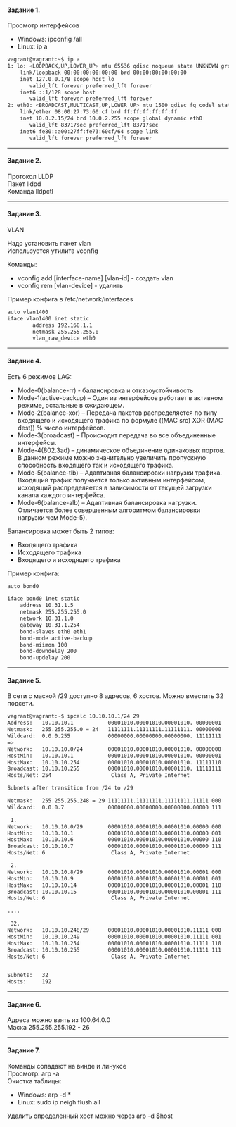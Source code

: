 <h4> Задание 1. </h4>

Просмотр интерфейсов
<ul>
<li>Windows: ipconfig /all</li>
<li>Linux: ip a</li>
</ul>

```bash
vagrant@vagrant:~$ ip a
1: lo: <LOOPBACK,UP,LOWER_UP> mtu 65536 qdisc noqueue state UNKNOWN group default qlen 1000
    link/loopback 00:00:00:00:00:00 brd 00:00:00:00:00:00
    inet 127.0.0.1/8 scope host lo
       valid_lft forever preferred_lft forever
    inet6 ::1/128 scope host 
       valid_lft forever preferred_lft forever
2: eth0: <BROADCAST,MULTICAST,UP,LOWER_UP> mtu 1500 qdisc fq_codel state UP group default qlen 1000
    link/ether 08:00:27:73:60:cf brd ff:ff:ff:ff:ff:ff
    inet 10.0.2.15/24 brd 10.0.2.255 scope global dynamic eth0
       valid_lft 83717sec preferred_lft 83717sec
    inet6 fe80::a00:27ff:fe73:60cf/64 scope link 
       valid_lft forever preferred_lft forever
```
<hr> 
<h4> Задание 2. </h4>
Протокол LLDP <br>
Пакет lldpd <br>
Команда lldpctl <br>

<hr> 
<h4> Задание 3. </h4>

VLAN

Надо установить пакет vlan <br>
Используется утилита vconfig<br>

Команды:
<ul>
<li>vconfig add [interface-name] [vlan-id] - создать vlan</li>
<li>vconfig rem [vlan-device] - удалить </li>
</ul>

Пример конфига в /etc/network/interfaces

```bash
auto vlan1400
iface vlan1400 inet static
        address 192.168.1.1
        netmask 255.255.255.0
        vlan_raw_device eth0
```
<hr> 
<h4> Задание 4. </h4>

Есть 6 режимов LAG: 
<ul>
<li>Mode-0(balance-rr) - балансировка и отказоустойчивость</li>
<li>Mode-1(active-backup) – Один из интерфейсов работает в активном режиме, остальные в ожидающем. </li>
<li>Mode-2(balance-xor) – Передача пакетов распределяется по типу входящего и исходящего трафика по формуле ((MAC src) XOR (MAC dest)) % число интерфейсов.</li>
<li>Mode-3(broadcast) – Происходит передача во все объединенные интерфейсы.</li>
<li>Mode-4(802.3ad) – динамическое объединение одинаковых портов. В данном режиме можно значительно увеличить пропускную способность входящего так и исходящего трафика.</li>
<li>Mode-5(balance-tlb) – Адаптивная балансировки нагрузки трафика. Входящий трафик получается только активным интерфейсом, исходящий распределяется в зависимости от текущей загрузки канала каждого интерфейса.</li>
<li>Mode-6(balance-alb) – Адаптивная балансировка нагрузки. Отличается более совершенным алгоритмом балансировки нагрузки чем Mode-5). </li>
</ul>

Балансировка может быть 2 типов:
<ul>
<li>Входящего трафика</li>
<li>Исходящего трафика</li>
<li>Входящего и исходящего трафика</li>
</ul>


Пример конфига:
```bash
auto bond0

iface bond0 inet static
    address 10.31.1.5
    netmask 255.255.255.0
    network 10.31.1.0
    gateway 10.31.1.254
    bond-slaves eth0 eth1
    bond-mode active-backup
    bond-miimon 100
    bond-downdelay 200
    bond-updelay 200
```
<hr> 
<h4> Задание 5. </h4>

В сети с маской /29 доступно 8 адресов, 6 хостов. 
Можно вместить 32 подсети. 

```bash
vagrant@vagrant:~$ ipcalc 10.10.10.1/24 29
Address:   10.10.10.1           00001010.00001010.00001010. 00000001
Netmask:   255.255.255.0 = 24   11111111.11111111.11111111. 00000000
Wildcard:  0.0.0.255            00000000.00000000.00000000. 11111111
=>
Network:   10.10.10.0/24        00001010.00001010.00001010. 00000000
HostMin:   10.10.10.1           00001010.00001010.00001010. 00000001
HostMax:   10.10.10.254         00001010.00001010.00001010. 11111110
Broadcast: 10.10.10.255         00001010.00001010.00001010. 11111111
Hosts/Net: 254                   Class A, Private Internet

Subnets after transition from /24 to /29

Netmask:   255.255.255.248 = 29 11111111.11111111.11111111.11111 000
Wildcard:  0.0.0.7              00000000.00000000.00000000.00000 111

 1.
Network:   10.10.10.0/29        00001010.00001010.00001010.00000 000
HostMin:   10.10.10.1           00001010.00001010.00001010.00000 001
HostMax:   10.10.10.6           00001010.00001010.00001010.00000 110
Broadcast: 10.10.10.7           00001010.00001010.00001010.00000 111
Hosts/Net: 6                     Class A, Private Internet

 2.
Network:   10.10.10.8/29        00001010.00001010.00001010.00001 000
HostMin:   10.10.10.9           00001010.00001010.00001010.00001 001
HostMax:   10.10.10.14          00001010.00001010.00001010.00001 110
Broadcast: 10.10.10.15          00001010.00001010.00001010.00001 111
Hosts/Net: 6                     Class A, Private Internet

....

 32.
Network:   10.10.10.248/29      00001010.00001010.00001010.11111 000
HostMin:   10.10.10.249         00001010.00001010.00001010.11111 001
HostMax:   10.10.10.254         00001010.00001010.00001010.11111 110
Broadcast: 10.10.10.255         00001010.00001010.00001010.11111 111
Hosts/Net: 6                     Class A, Private Internet


Subnets:   32
Hosts:     192
```

<hr> 
<h4> Задание 6. </h4>

Адреса можно взять из 100.64.0.0<br>
Маска 255.255.255.192 - 26

<hr> 
<h4> Задание 7. </h4>

Команды сопадают на винде и линуксе<br>
Просмотр: arp -a <br>
Очистка таблицы: 
<ul>
<li>Windows: arp -d *</li>
<li>Linux: sudo ip neigh flush all</li>
</ul>
Удалить определенный хост можно через arp -d $host